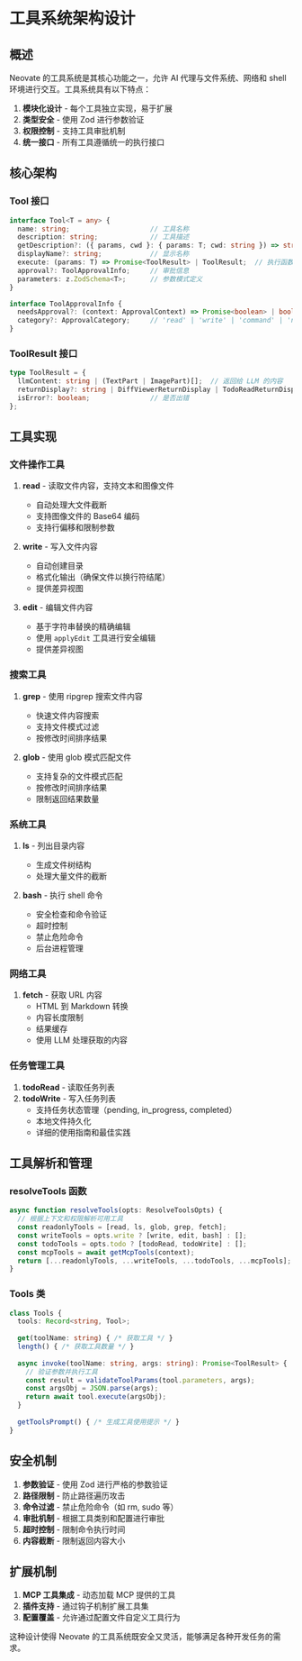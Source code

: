 # 工具系统架构设计

## 概述

Neovate 的工具系统是其核心功能之一，允许 AI 代理与文件系统、网络和 shell 环境进行交互。工具系统具有以下特点：

1. **模块化设计** - 每个工具独立实现，易于扩展
2. **类型安全** - 使用 Zod 进行参数验证
3. **权限控制** - 支持工具审批机制
4. **统一接口** - 所有工具遵循统一的执行接口

## 核心架构

### Tool 接口

```typescript
interface Tool<T = any> {
  name: string;                    // 工具名称
  description: string;             // 工具描述
  getDescription?: ({ params, cwd }: { params: T; cwd: string }) => string;
  displayName?: string;            // 显示名称
  execute: (params: T) => Promise<ToolResult> | ToolResult;  // 执行函数
  approval?: ToolApprovalInfo;     // 审批信息
  parameters: z.ZodSchema<T>;      // 参数模式定义
}

interface ToolApprovalInfo {
  needsApproval?: (context: ApprovalContext) => Promise<boolean> | boolean;
  category?: ApprovalCategory;     // 'read' | 'write' | 'command' | 'network'
}
```

### ToolResult 接口

```typescript
type ToolResult = {
  llmContent: string | (TextPart | ImagePart)[];  // 返回给 LLM 的内容
  returnDisplay?: string | DiffViewerReturnDisplay | TodoReadReturnDisplay | TodoWriteReturnDisplay;
  isError?: boolean;               // 是否出错
};
```

## 工具实现

### 文件操作工具

1. **read** - 读取文件内容，支持文本和图像文件
   - 自动处理大文件截断
   - 支持图像文件的 Base64 编码
   - 支持行偏移和限制参数

2. **write** - 写入文件内容
   - 自动创建目录
   - 格式化输出（确保文件以换行符结尾）
   - 提供差异视图

3. **edit** - 编辑文件内容
   - 基于字符串替换的精确编辑
   - 使用 `applyEdit` 工具进行安全编辑
   - 提供差异视图

### 搜索工具

1. **grep** - 使用 ripgrep 搜索文件内容
   - 快速文件内容搜索
   - 支持文件模式过滤
   - 按修改时间排序结果

2. **glob** - 使用 glob 模式匹配文件
   - 支持复杂的文件模式匹配
   - 按修改时间排序结果
   - 限制返回结果数量

### 系统工具

1. **ls** - 列出目录内容
   - 生成文件树结构
   - 处理大量文件的截断

2. **bash** - 执行 shell 命令
   - 安全检查和命令验证
   - 超时控制
   - 禁止危险命令
   - 后台进程管理

### 网络工具

1. **fetch** - 获取 URL 内容
   - HTML 到 Markdown 转换
   - 内容长度限制
   - 结果缓存
   - 使用 LLM 处理获取的内容

### 任务管理工具

1. **todoRead** - 读取任务列表
2. **todoWrite** - 写入任务列表
   - 支持任务状态管理（pending, in_progress, completed）
   - 本地文件持久化
   - 详细的使用指南和最佳实践

## 工具解析和管理

### resolveTools 函数

```typescript
async function resolveTools(opts: ResolveToolsOpts) {
  // 根据上下文和权限解析可用工具
  const readonlyTools = [read, ls, glob, grep, fetch];
  const writeTools = opts.write ? [write, edit, bash] : [];
  const todoTools = opts.todo ? [todoRead, todoWrite] : [];
  const mcpTools = await getMcpTools(context);
  return [...readonlyTools, ...writeTools, ...todoTools, ...mcpTools];
}
```

### Tools 类

```typescript
class Tools {
  tools: Record<string, Tool>;
  
  get(toolName: string) { /* 获取工具 */ }
  length() { /* 获取工具数量 */ }
  
  async invoke(toolName: string, args: string): Promise<ToolResult> {
    // 验证参数并执行工具
    const result = validateToolParams(tool.parameters, args);
    const argsObj = JSON.parse(args);
    return await tool.execute(argsObj);
  }
  
  getToolsPrompt() { /* 生成工具使用提示 */ }
}
```

## 安全机制

1. **参数验证** - 使用 Zod 进行严格的参数验证
2. **路径限制** - 防止路径遍历攻击
3. **命令过滤** - 禁止危险命令（如 rm, sudo 等）
4. **审批机制** - 根据工具类别和配置进行审批
5. **超时控制** - 限制命令执行时间
6. **内容截断** - 限制返回内容大小

## 扩展机制

1. **MCP 工具集成** - 动态加载 MCP 提供的工具
2. **插件支持** - 通过钩子机制扩展工具集
3. **配置覆盖** - 允许通过配置文件自定义工具行为

这种设计使得 Neovate 的工具系统既安全又灵活，能够满足各种开发任务的需求。
